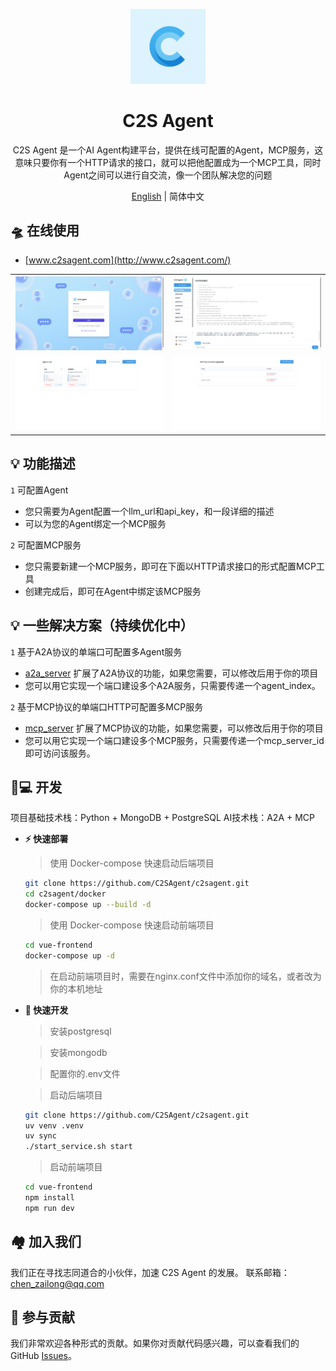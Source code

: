 <div align="center">

<a href="http://www.c2sagent.com/"><img src="./.github/imgs/logo.png" width="120" height="120" alt="c2sagent logo"></a>

# C2S Agent

C2S Agent 是一个AI Agent构建平台，提供在线可配置的Agent，MCP服务，这意味只要你有一个HTTP请求的接口，就可以把他配置成为一个MCP工具，同时Agent之间可以进行自交流，像一个团队解决您的问题

[English](./README.md) | 简体中文
</div>

## 🛸 在线使用

- [www.c2sagent.com](http://www.c2sagent.com/)

|                                    |                                    |
| ---------------------------------- | ---------------------------------- |
| ![Demo](./.github/imgs/login.png) | ![Demo](./.github/imgs/main.png) |
| ![Demo](./.github/imgs/agent.png) | ![Demo](./.github/imgs/mcp.png) |

## 💡 功能描述

`1` 可配置Agent
   - 您只需要为Agent配置一个llm_url和api_key，和一段详细的描述
   - 可以为您的Agent绑定一个MCP服务

`2` 可配置MCP服务
   - 您只需要新建一个MCP服务，即可在下面以HTTP请求接口的形式配置MCP工具
   - 创建完成后，即可在Agent中绑定该MCP服务


## 💡 一些解决方案（持续优化中）

`1` 基于A2A协议的单端口可配置多Agent服务
   - [a2a_server](https://github.com/C2SAgent/c2sagent/blob/main/src_a2a/a2a_server/__init__.py) 扩展了A2A协议的功能，如果您需要，可以修改后用于你的项目
   - 您可以用它实现一个端口建设多个A2A服务，只需要传递一个agent_index。

`2` 基于MCP协议的单端口HTTP可配置多MCP服务
   - [mcp_server](https://github.com/C2SAgent/c2sagent/blob/main/src_mcp/mcp_server/server/mcp_server.py) 扩展了MCP协议的功能，如果您需要，可以修改后用于你的项目
   - 您可以用它实现一个端口建设多个MCP服务，只需要传递一个mcp_server_id即可访问该服务。


## 👨💻 开发

项目基础技术栈：Python + MongoDB + PostgreSQL
AI技术栈：A2A + MCP

- **⚡ 快速部署**

  > 使用 Docker-compose 快速启动后端项目
  ```bash
  git clone https://github.com/C2SAgent/c2sagent.git
  cd c2sagent/docker
  docker-compose up --build -d
  ```

  > 使用 Docker-compose 快速启动前端项目
  ```bash
  cd vue-frontend
  docker-compose up -d
  ```

  > 在启动前端项目时，需要在nginx.conf文件中添加你的域名，或者改为你的本机地址

- **🚀 快速开发**
  > 安装postgresql

  > 安装mongodb

  > 配置你的.env文件

  > 启动后端项目
  ```bash
  git clone https://github.com/C2SAgent/c2sagent.git
  uv venv .venv
  uv sync
  ./start_service.sh start
  ```
  > 启动前端项目
  ```bash
  cd vue-frontend
  npm install
  npm run dev
  ```

## 🏘️ 加入我们

我们正在寻找志同道合的小伙伴，加速 C2S Agent 的发展。
联系邮箱：chen_zailong@qq.com


## 🤝 参与贡献

我们非常欢迎各种形式的贡献。如果你对贡献代码感兴趣，可以查看我们的 GitHub [Issues](https://github.com/C2SAgent/c2sagent/issues)。
